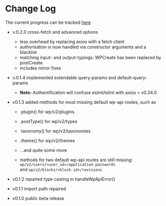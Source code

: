 # Change Log

The current progress can be tracked [here](https://github.com/dkress59/wordpress-api-client/projects/1)

- v.0.2.0 cross-fetch and advanced options
  - less overhead by replacing axios with a fetch client
  - authorisation is now handled via constructor arguments and a blacklist
  - matching input- and output-typings: WPCreate has been replaced by postCreate
  - includes minor fixes

- v.0.1.4 implemented extendable query-params and default-query-params
  - **Note:** Authentification will confuse eslint/tslint with axios < v0.24.0

- v0.1.3 added methods for most missing default wp-api routes, such as
  - .plugin() for wp/v2/plugins
  - .postType() for wp/v2/types
  - .taxonomy() for wp/v2/taxonomies
  - .theme() for wp/v2/themes
  - …and quite some more

  - methods for two default wp-api routes are still missing:
    <br />`wp/v2/users/<user_id>/application-passwords`
    <br />and `wp/v2/blocks/<block-id>/revisions`

- v0.1.2 repaired type casting in handleWpApiError()

- v0.1.1 import path repaired

- v0.1.0 public beta release
